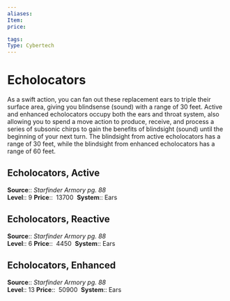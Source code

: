 ```yaml
---
aliases: 
Item:
price:  

tags: 
Type: Cybertech
---
```


# Echolocators

As a swift action, you can fan out these replacement ears to triple their surface area, giving you blindsense (sound) with a range of 30 feet. Active and enhanced echolocators occupy both the ears and throat system, also allowing you to spend a move action to produce, receive, and process a series of subsonic chirps to gain the benefits of blindsight (sound) until the beginning of your next turn. The blindsight from active echolocators has a range of 30 feet, while the blindsight from enhanced echolocators has a range of 60 feet.  

## Echolocators, Active

**Source**:: _Starfinder Armory pg. 88_  
**Level**:: 9
**Price**::  13700 
**System**:: Ears  
  

## Echolocators, Reactive

**Source**:: _Starfinder Armory pg. 88_  
**Level**:: 6
**Price**::  4450 
**System**:: Ears  
  

## Echolocators, Enhanced

**Source**:: _Starfinder Armory pg. 88_  
**Level**:: 13
**Price**::  50900 
**System**:: Ears
